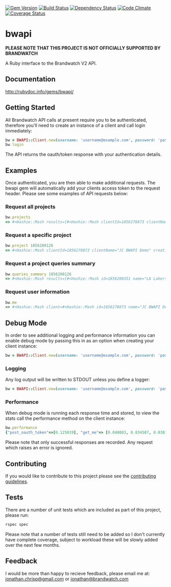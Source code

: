 [![Gem Version](https://badge.fury.io/rb/bwapi.png)](http://badge.fury.io/rb/bwapi)
[![Build Status](https://travis-ci.org/jonathanchrisp/bwapi.png?branch=master)](https://travis-ci.org/jonathanchrisp/bwapi)
[![Dependency Status](https://gemnasium.com/jonathanchrisp/bwapi.png)](https://gemnasium.com/jonathanchrisp/bwapi)
[![Code Climate](https://codeclimate.com/github/jonathanchrisp/bwapi.png)](https://codeclimate.com/github/jonathanchrisp/bwapi)
[![Coverage Status](https://coveralls.io/repos/jonathanchrisp/bwapi/badge.png?branch=master)](https://coveralls.io/r/jonathanchrisp/bwapi?branch=master)

# bwapi

__PLEASE NOTE THAT THIS PROJECT IS NOT OFFICIALLY SUPPORTED BY BRANDWATCH__

A Ruby interface to the Brandwatch V2 API.

## Documentation
http://rubydoc.info/gems/bwapi/

## Getting Started
All Brandwatch API calls at present require you to be authenticated, therefore you'll need to create an instance of a client and call login immediately:

```ruby
bw = BWAPI::Client.new(username: 'username@example.com', password: 'pa$$w0rd')
bw.login
```

The API returns the oauth/token response with your authentication details.

## Examples

Once authenticated, you are then able to make additional requests. The bwapi gem will automatically add your clients access token to the request header. Please see some examples of API requests below:

### Request all projects
```ruby
bw.projects
=> #<Hashie::Mash results=[#<Hashie::Mash clientId=1856278873 clientName="JC BWAPI Demo" creationDate="2013-07-24T17:56:31.074+0000" creatorUserId=158304410 defaultIndustry="general-(recommended)" defaultLangCodes=["en"] description=nil id=1856280126 links=#<Hashie::Mash queries="http://newapi.brandwatch.com//projects/1856280126/queries.json?access_token=bd405bd7-9d1f-4c3d-ab5c-64b77791ae7f"> name="Demo Project">] resultsPage=-1 resultsPageSize=-1 resultsTotal=-1>
```

### Request a specific project
```ruby
bw.project 1856280126
=> #<Hashie::Mash clientId=1856278873 clientName="JC BWAPI Demo" creationDate="2013-07-24T17:56:31.074+0000" creatorUserId=158304410 defaultIndustry="general-(recommended)" defaultLangCodes=["en"] description=nil id=1856280126 links=#<Hashie::Mash queries="http://newapi.brandwatch.com//projects/1856280126/queries.json?access_token=bd405bd7-9d1f-4c3d-ab5c-64b77791ae7f"> name="Demo Project">
```

### Request a project queries summary
```ruby
bw.queries_summary 1856280126
=> #<Hashie::Mash results=[#<Hashie::Mash id=1856280351 name="LA Lakers">] resultsPage=-1 resultsPageSize=-1 resultsTotal=-1>
```

### Request user information
```ruby
bw.me
=> #<Hashie::Mash client=#<Hashie::Mash id=1856278873 name="JC BWAPI Demo" parentId=-1 railsEnabled=false theme="brandwatch"> firstName="BWAPI" id=158304410 lastName="Demo" links=#<Hashie::Mash logout="http://newapi.brandwatch.com/logout?access_token=bd405bd7-9d1f-4c3d-ab5c-64b77791ae7f" user="http://newapi.brandwatch.com//user.json?access_token=bd405bd7-9d1f-4c3d-ab5c-64b77791ae7f"> tags=#<Hashie::Mash notify="true"> uiRole="admin" username="bwapi_demo=jonathan@brandwatch.com">
```

## Debug Mode

In order to see additional logging and performance information you can enable debug mode by passing this in as an option when creating your client instance:

```ruby
bw = BWAPI::Client.new(username: 'username@example.com', password: 'pa$$w0rd', debug: true)
```

### Logging

Any log output will be written to STDOUT unless you define a logger:

```ruby
bw = BWAPI::Client.new(username: 'username@example.com', password: 'pa$$w0rd', debug: true, logger: Logger.new('main.log'))
```

### Performance

When debug mode is running each response time and stored, to view the stats call the performance method on the client instance:

```ruby
bw.performance
{"post_oauth_token"=>[0.125019], "get_me"=> [0.048003, 0.034587, 0.038165, 0.10304]}
```

Please note that only successful responses are recorded. Any request which raises an error is ignored.

## Contributing
If you would like to contribute to this project please see the [contributing guidelines](https://github.com/jonathanchrisp/bwapi/blob/staging/CONTRIBUTING.md).

## Tests
There are a number of unit tests which are included as part of this project, please run:

```ruby
rspec spec
```

Please note that a number of tests still need to be added so I don't currently have complete coverage, subject to workload these will be slowly added over the next few months.

## Feedback
I would be more than happy to recieve feedback, please email me at: jonathan.chrisp@gmail.com or jonathan@brandwatch.com

